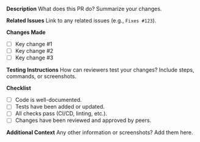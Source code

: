 **Description**
What does this PR do? Summarize your changes.

**Related Issues**
Link to any related issues (e.g., `Fixes #123`).

**Changes Made**
- [ ] Key change #1
- [ ] Key change #2
- [ ] Key change #3

**Testing Instructions**
How can reviewers test your changes? Include steps, commands, or screenshots.

**Checklist**
- [ ] Code is well-documented.
- [ ] Tests have been added or updated.
- [ ] All checks pass (CI/CD, linting, etc.).
- [ ] Changes have been reviewed and approved by peers.

**Additional Context**
Any other information or screenshots? Add them here.